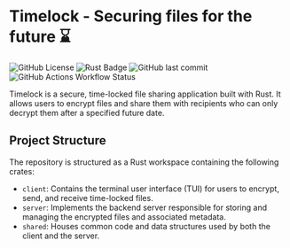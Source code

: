 # Timelock - Securing files for the future ⌛

![GitHub License](https://img.shields.io/github/license/joflucki/timelock)
![Rust Badge](https://img.shields.io/badge/built%20with-Rust-f74c00?logo=rust)
![GitHub last commit](https://img.shields.io/github/last-commit/joflucki/timelock?color=purple)
![GitHub Actions Workflow Status](https://img.shields.io/github/actions/workflow/status/joflucki/timelock/test.yml?label=tests&color=blue)

Timelock is a secure, time-locked file sharing application built with Rust. It allows users to encrypt files and share them with recipients who can only decrypt them after a specified future date.

## Project Structure

The repository is structured as a Rust workspace containing the following crates:

* `client`: Contains the terminal user interface (TUI) for users to encrypt, send, and receive time-locked files.
* `server`: Implements the backend server responsible for storing and managing the encrypted files and associated metadata.
* `shared`: Houses common code and data structures used by both the client and the server.